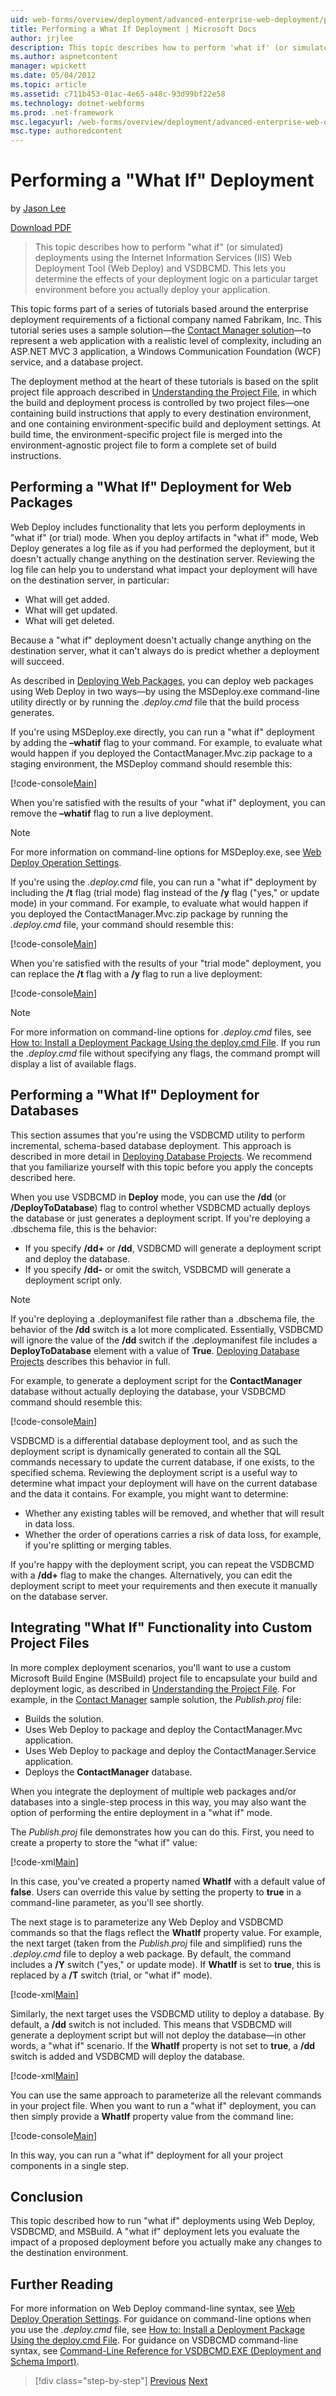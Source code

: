```yaml
---
uid: web-forms/overview/deployment/advanced-enterprise-web-deployment/performing-a-what-if-deployment
title: Performing a What If Deployment | Microsoft Docs
author: jrjlee
description: This topic describes how to perform 'what if' (or simulated) deployments using the Internet Information Services (IIS) Web Deployment Tool (Web Deploy) and V...
ms.author: aspnetcontent
manager: wpickett
ms.date: 05/04/2012
ms.topic: article
ms.assetid: c711b453-01ac-4e65-a48c-93d99bf22e58
ms.technology: dotnet-webforms
ms.prod: .net-framework
msc.legacyurl: /web-forms/overview/deployment/advanced-enterprise-web-deployment/performing-a-what-if-deployment
msc.type: authoredcontent
---
```

Performing a "What If" Deployment
====================
by [Jason Lee](https://github.com/jrjlee)

[Download PDF](https://msdnshared.blob.core.windows.net/media/MSDNBlogsFS/prod.evol.blogs.msdn.com/CommunityServer.Blogs.Components.WeblogFiles/00/00/00/63/56/8130.DeployingWebAppsInEnterpriseScenarios.pdf)

> This topic describes how to perform "what if" (or simulated) deployments using the Internet Information Services (IIS) Web Deployment Tool (Web Deploy) and VSDBCMD. This lets you determine the effects of your deployment logic on a particular target environment before you actually deploy your application.


This topic forms part of a series of tutorials based around the enterprise deployment requirements of a fictional company named Fabrikam, Inc. This tutorial series uses a sample solution&#x2014;the [Contact Manager solution](../web-deployment-in-the-enterprise/the-contact-manager-solution.md)&#x2014;to represent a web application with a realistic level of complexity, including an ASP.NET MVC 3 application, a Windows Communication Foundation (WCF) service, and a database project.

The deployment method at the heart of these tutorials is based on the split project file approach described in [Understanding the Project File](../web-deployment-in-the-enterprise/understanding-the-project-file.md), in which the build and deployment process is controlled by two project files&#x2014;one containing build instructions that apply to every destination environment, and one containing environment-specific build and deployment settings. At build time, the environment-specific project file is merged into the environment-agnostic project file to form a complete set of build instructions.

## Performing a "What If" Deployment for Web Packages

Web Deploy includes functionality that lets you perform deployments in "what if" (or trial) mode. When you deploy artifacts in "what if" mode, Web Deploy generates a log file as if you had performed the deployment, but it doesn't actually change anything on the destination server. Reviewing the log file can help you to understand what impact your deployment will have on the destination server, in particular:

- What will get added.
- What will get updated.
- What will get deleted.

Because a "what if" deployment doesn't actually change anything on the destination server, what it can't always do is predict whether a deployment will succeed.

As described in [Deploying Web Packages](../web-deployment-in-the-enterprise/deploying-web-packages.md), you can deploy web packages using Web Deploy in two ways&#x2014;by using the MSDeploy.exe command-line utility directly or by running the *.deploy.cmd* file that the build process generates.

If you're using MSDeploy.exe directly, you can run a "what if" deployment by adding the **–whatif** flag to your command. For example, to evaluate what would happen if you deployed the ContactManager.Mvc.zip package to a staging environment, the MSDeploy command should resemble this:


[!code-console[Main](performing-a-what-if-deployment/samples/sample1.cmd)]


When you're satisfied with the results of your "what if" deployment, you can remove the **–whatif** flag to run a live deployment.

> [!NOTE]
> For more information on command-line options for MSDeploy.exe, see [Web Deploy Operation Settings](https://technet.microsoft.com/library/dd569089(WS.10).aspx).


If you're using the *.deploy.cmd* file, you can run a "what if" deployment by including the **/t** flag (trial mode) flag instead of the **/y** flag ("yes," or update mode) in your command. For example, to evaluate what would happen if you deployed the ContactManager.Mvc.zip package by running the *.deploy.cmd* file, your command should resemble this:


[!code-console[Main](performing-a-what-if-deployment/samples/sample2.cmd)]


When you're satisfied with the results of your "trial mode" deployment, you can replace the **/t** flag with a **/y** flag to run a live deployment:


[!code-console[Main](performing-a-what-if-deployment/samples/sample3.cmd)]


> [!NOTE]
> For more information on command-line options for *.deploy.cmd* files, see [How to: Install a Deployment Package Using the deploy.cmd File](https://msdn.microsoft.com/library/ff356104.aspx). If you run the *.deploy.cmd* file without specifying any flags, the command prompt will display a list of available flags.


## Performing a "What If" Deployment for Databases

This section assumes that you're using the VSDBCMD utility to perform incremental, schema-based database deployment. This approach is described in more detail in [Deploying Database Projects](../web-deployment-in-the-enterprise/deploying-database-projects.md). We recommend that you familiarize yourself with this topic before you apply the concepts described here.

When you use VSDBCMD in **Deploy** mode, you can use the **/dd** (or **/DeployToDatabase**) flag to control whether VSDBCMD actually deploys the database or just generates a deployment script. If you're deploying a .dbschema file, this is the behavior:

- If you specify **/dd+** or **/dd**, VSDBCMD will generate a deployment script and deploy the database.
- If you specify **/dd-** or omit the switch, VSDBCMD will generate a deployment script only.

> [!NOTE]
> If you're deploying a .deploymanifest file rather than a .dbschema file, the behavior of the **/dd** switch is a lot more complicated. Essentially, VSDBCMD will ignore the value of the **/dd** switch if the .deploymanifest file includes a **DeployToDatabase** element with a value of **True**. [Deploying Database Projects](../web-deployment-in-the-enterprise/deploying-database-projects.md) describes this behavior in full.


For example, to generate a deployment script for the **ContactManager** database without actually deploying the database, your VSDBCMD command should resemble this:


[!code-console[Main](performing-a-what-if-deployment/samples/sample4.cmd)]


VSDBCMD is a differential database deployment tool, and as such the deployment script is dynamically generated to contain all the SQL commands necessary to update the current database, if one exists, to the specified schema. Reviewing the deployment script is a useful way to determine what impact your deployment will have on the current database and the data it contains. For example, you might want to determine:

- Whether any existing tables will be removed, and whether that will result in data loss.
- Whether the order of operations carries a risk of data loss, for example, if you're splitting or merging tables.

If you're happy with the deployment script, you can repeat the VSDBCMD with a **/dd+** flag to make the changes. Alternatively, you can edit the deployment script to meet your requirements and then execute it manually on the database server.

## Integrating "What If" Functionality into Custom Project Files

In more complex deployment scenarios, you'll want to use a custom Microsoft Build Engine (MSBuild) project file to encapsulate your build and deployment logic, as described in [Understanding the Project File](../web-deployment-in-the-enterprise/understanding-the-project-file.md). For example, in the [Contact Manager](../web-deployment-in-the-enterprise/the-contact-manager-solution.md) sample solution, the *Publish.proj* file:

- Builds the solution.
- Uses Web Deploy to package and deploy the ContactManager.Mvc application.
- Uses Web Deploy to package and deploy the ContactManager.Service application.
- Deploys the **ContactManager** database.

When you integrate the deployment of multiple web packages and/or databases into a single-step process in this way, you may also want the option of performing the entire deployment in a "what if" mode.

The *Publish.proj* file demonstrates how you can do this. First, you need to create a property to store the "what if" value:


[!code-xml[Main](performing-a-what-if-deployment/samples/sample5.xml)]


In this case, you've created a property named **WhatIf** with a default value of **false**. Users can override this value by setting the property to **true** in a command-line parameter, as you'll see shortly.

The next stage is to parameterize any Web Deploy and VSDBCMD commands so that the flags reflect the **WhatIf** property value. For example, the next target (taken from the *Publish.proj* file and simplified) runs the *.deploy.cmd* file to deploy a web package. By default, the command includes a **/Y** switch ("yes," or update mode). If **WhatIf** is set to **true**, this is replaced by a **/T** switch (trial, or "what if" mode).


[!code-xml[Main](performing-a-what-if-deployment/samples/sample6.xml)]


Similarly, the next target uses the VSDBCMD utility to deploy a database. By default, a **/dd** switch is not included. This means that VSDBCMD will generate a deployment script but will not deploy the database&#x2014;in other words, a "what if" scenario. If the **WhatIf** property is not set to **true**, a **/dd** switch is added and VSDBCMD will deploy the database.


[!code-xml[Main](performing-a-what-if-deployment/samples/sample7.xml)]


You can use the same approach to parameterize all the relevant commands in your project file. When you want to run a "what if" deployment, you can then simply provide a **WhatIf** property value from the command line:


[!code-console[Main](performing-a-what-if-deployment/samples/sample8.cmd)]


In this way, you can run a "what if" deployment for all your project components in a single step.

## Conclusion

This topic described how to run "what if" deployments using Web Deploy, VSDBCMD, and MSBuild. A "what if" deployment lets you evaluate the impact of a proposed deployment before you actually make any changes to the destination environment.

## Further Reading

For more information on Web Deploy command-line syntax, see [Web Deploy Operation Settings](https://technet.microsoft.com/library/dd569089(WS.10).aspx). For guidance on command-line options when you use the *.deploy.cmd* file, see [How to: Install a Deployment Package Using the deploy.cmd File](https://msdn.microsoft.com/library/ff356104.aspx). For guidance on VSDBCMD command-line syntax, see [Command-Line Reference for VSDBCMD.EXE (Deployment and Schema Import)](https://msdn.microsoft.com/library/dd193283.aspx).

>[!div class="step-by-step"]
[Previous](advanced-enterprise-web-deployment.md)
[Next](customizing-database-deployments-for-multiple-environments.md)
